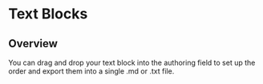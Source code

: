 # Text Blocks

## Overview

You can drag and drop your text block into the authoring field to set up the order and export them into a single .md or .txt file.
